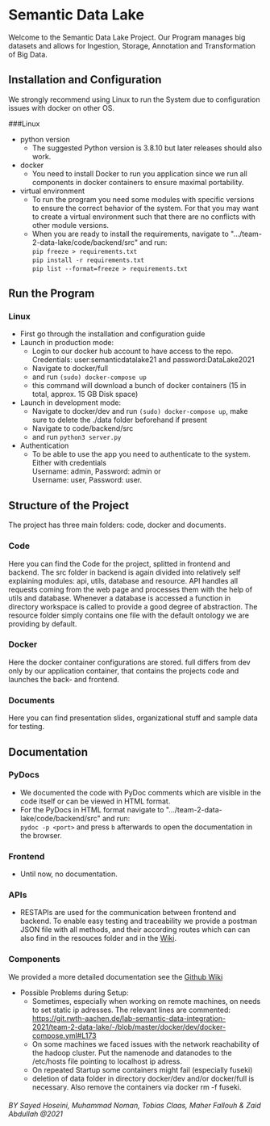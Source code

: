 # Semantic Data Lake

Welcome to the Semantic Data Lake Project. Our Program manages big datasets and allows for Ingestion, Storage, Annotation and Transformation
of Big Data.

## Installation and Configuration
We strongly recommend using Linux to run the System due to configuration issues with docker on other OS.

###Linux
* python version
  * The suggested Python version is 3.8.10 but later releases should also work.
* docker
  * You need to install Docker to run you application since we run all components in docker containers to ensure maximal portability.
* virtual environment
  * To run the program you need some modules with specific versions to ensure the correct behavior of the system.
  For that you may want to create a virtual environment such that there are no conflicts with other module versions.
  * When you are ready to install the requirements, navigate to ".../team-2-data-lake/code/backend/src" and run:\
    `pip freeze > requirements.txt` \
    `pip install -r requirements.txt` \
    `pip list --format=freeze > requirements.txt`

## Run the Program
### Linux
* First go through the installation and configuration guide
* Launch in production mode:
  * Login to our docker hub account to have access to the repo. Credentials: user:semanticdatalake21 and password:DataLake2021
  * Navigate to docker/full
  * and run `(sudo) docker-compose up`
  * this command will download a bunch of docker containers (15 in total, approx. 15 GB Disk space)
* Launch in development mode:
  * Navigate to docker/dev and run `(sudo) docker-compose up`, make sure to delete the ./data folder beforehand if present
  * Navigate to code/backend/src
  * and run `python3 server.py`
* Authentication
  * To be able to use the app you need to authenticate to the system. Either with credentials \
    Username: admin, Password: admin or \
    Username: user, Password: user.

## Structure of the Project
The project has three main folders: code, docker and documents.

### Code
Here you can find the Code for the project, splitted in frontend and backend. The src folder in backend is again divided
into relatively self explaining modules: api, utils, database and resource. API handles all requests coming from
the web page and processes them with the help of utils and database. Whenever a database is accessed a function
in directory workspace is called to provide a good degree of abstraction. The resource folder simply contains one file
with the default ontology we are providing by default.

### Docker
Here the docker container configurations are stored. full differs from dev only by our application container, that contains the projects code and launches the back- and frontend. 

### Documents
Here you can find presentation slides, organizational stuff and sample data for testing.

## Documentation

### PyDocs
* We documented the code with PyDoc comments which are visible in the code itself or can be viewed in HTML format.
* For the PyDocs in HTML format navigate to ".../team-2-data-lake/code/backend/src" and run: \
 `pydoc -p <port>`  and press `b` afterwards to open the documentation in the browser.

### Frontend
* Until now, no documentation.

### APIs
* RESTAPIs are used for the communication between frontend and backend. To enable easy testing and traceability we provide a
  postman JSON file with all methods, and their according routes which can can also find in the resouces folder 
  and in the [Wiki](https://git.rwth-aachen.de/lab-semantic-data-integration-2021/team-2-data-lake/-/wikis/home).

### Components
We provided a more detailed documentation see the [Github Wiki](https://git.rwth-aachen.de/lab-semantic-data-integration-2021/team-2-data-lake/-/wikis/home)

* Possible Problems during Setup:
  * Sometimes, especially when working on remote machines, on needs to set static ip adresses. The relevant lines are commented: https://git.rwth-aachen.de/lab-semantic-data-integration-2021/team-2-data-lake/-/blob/master/docker/dev/docker-compose.yml#L173
  * On some machines we faced issues with the network reachability of the hadoop cluster. Put the namenode and datanodes to the /etc/hosts file      pointing to localhost ip adress.
  * On repeated Startup some containers might fail (especially fuseki)
  * deletion of data folder in directory docker/dev and/or docker/full is necessary. Also remove the containers via docker rm -f fuseki.

###### BY Sayed Hoseini, Muhammad Noman, Tobias Claas, Maher Fallouh & Zaid Abdullah @2021
